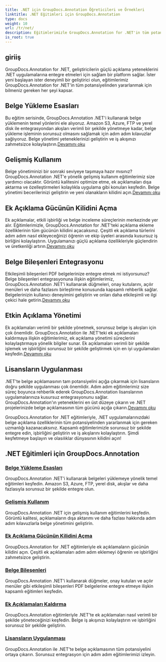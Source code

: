 ```yaml
---
title: .NET için GroupDocs.Annotation Öğreticileri ve Örnekleri
linktitle: .NET Eğitimleri için GroupDocs.Annotation
type: docs
weight: 10
url: /tr/net/
description: Eğitimlerimizle GroupDocs.Annotation for .NET'in tüm potansiyelini ortaya çıkarın. Sorunsuz bir şekilde entegre edin, işbirliğini geliştirin ve iş akışlarını kolaylaştırın.
is_root: true
---
```

## giriiş

GroupDocs.Annotation for .NET, geliştiricilerin güçlü açıklama yeteneklerini .NET uygulamalarına entegre etmeleri için sağlam bir platform sağlar. İster yeni başlayan ister deneyimli bir geliştirici olun, eğitimlerimiz GroupDocs.Annotation for .NET'in tüm potansiyelinden yararlanmak için bilmeniz gereken her şeyi kapsar.

## Belge Yükleme Esasları
 Bu eğitim serisinde, GroupDocs.Annotation .NET'i kullanarak belge yüklemenin temel yönlerini ele alıyoruz. Amazon S3, Azure, FTP ve yerel disk ile entegrasyondan akışları verimli bir şekilde yönetmeye kadar, belge yükleme işleminin sorunsuz olmasını sağlamak için adım adım kılavuzlar sağlıyoruz. Belge yönetimi yeteneklerinizi geliştirin ve iş akışınızı zahmetsizce kolaylaştırın.[Devamını oku](./document-loading-essentials/)

## Gelişmiş Kullanım
Belge yönetiminizi bir sonraki seviyeye taşımaya hazır mısınız? GroupDocs.Annotation .NET'e yönelik gelişmiş kullanım eğitimlerimiz size yardımcı olacaktır. Görüntü kalitesini optimize etme, ek açıklamaları dışa aktarma ve özelleştirmeleri kolaylıkla uygulama gibi konuları keşfedin. Belge yönetimi becerilerinizi geliştirin ve yeni olanakların kilidini açın.[Devamını oku](./advanced-usage/)

## Ek Açıklama Gücünün Kilidini Açma
 Ek açıklamalar, etkili işbirliği ve belge inceleme süreçlerinin merkezinde yer alır. Eğitimlerimizle, GroupDocs.Annotation for .NET'teki açıklama ekleme özelliklerinin tüm gücünün kilidini açacaksınız. Çeşitli ek açıklama türlerini adım adım nasıl ekleyeceğinizi öğrenin ve ekip üyeleri arasında kusursuz iş birliğini kolaylaştırın. Uygulamanızı güçlü açıklama özellikleriyle güçlendirin ve üretkenliği artırın.[Devamını oku](./unlocking-annotation-power/)

## Belge Bileşenleri Entegrasyonu
Etkileşimli bileşenleri PDF belgelerinize entegre etmek mi istiyorsunuz? Belge bileşenleri entegrasyonuna ilişkin eğitimlerimiz, GroupDocs.Annotation .NET'i kullanarak düğmeleri, onay kutularını, açılır menüleri ve daha fazlasını birleştirme konusunda kapsamlı rehberlik sağlar. Belgelerinizin kullanıcı deneyimini geliştirin ve onları daha etkileşimli ve ilgi çekici hale getirin.[Devamını oku](./document-components/)

## Etkin Açıklama Yönetimi
 Ek açıklamaları verimli bir şekilde yönetmek, sorunsuz belge iş akışları için çok önemlidir. GroupDocs.Annotation ile .NET'teki ek açıklamaları kaldırmaya ilişkin eğitimlerimiz, ek açıklama yönetimi süreçlerini kolaylaştırmaya yönelik bilgiler sunar. Ek açıklamaları verimli bir şekilde işlemek ve işbirliğini sorunsuz bir şekilde geliştirmek için en iyi uygulamaları keşfedin.[Devamını oku](./removing-annotations/)

## Lisansların Uygulanması
.NET'te belge açıklamasının tam potansiyelini açığa çıkarmak için lisansların doğru şekilde uygulanması çok önemlidir. Adım adım eğitimlerimiz size süreç boyunca rehberlik ederek GroupDocs.Annotation lisanslarının uygulamalarınıza kusursuz entegrasyonunu sağlar. GroupDocs.Annotation'ın yeteneklerini en üst düzeye çıkarın ve .NET projelerinizde belge açıklamasının tüm gücünü açığa çıkarın.[Devamını oku](./applying-licenses/)

GroupDocs.Annotation for .NET eğitimleriyle, .NET uygulamalarınızdaki belge açıklama özelliklerinin tüm potansiyelinden yararlanmak için gereken uzmanlığı kazanacaksınız. Kapsamlı eğitimlerimizle sorunsuz bir şekilde entegre edin, işbirliğini geliştirin ve iş akışlarını kolaylaştırın. Şimdi keşfetmeye başlayın ve olasılıklar dünyasının kilidini açın!
## .NET Eğitimleri için GroupDocs.Annotation
### [Belge Yükleme Esasları](./document-loading-essentials/)
GroupDocs.Annotation .NET'i kullanarak belgeleri yüklemeye yönelik temel eğitimleri keşfedin. Amazon S3, Azure, FTP, yerel disk, akışlar ve daha fazlasıyla sorunsuz bir şekilde entegre olun.
### [Gelişmiş Kullanım](./advanced-usage/)
GroupDocs.Annotation .NET için gelişmiş kullanım eğitimlerini keşfedin. Görüntü kalitesi, açıklamaların dışa aktarımı ve daha fazlası hakkında adım adım kılavuzlarla belge yönetimini geliştirin.
### [Ek Açıklama Gücünün Kilidini Açma](./unlocking-annotation-power/)
GroupDocs.Annotation for .NET eğitimleriyle ek açıklamaların gücünün kilidini açın. Çeşitli ek açıklamaları adım adım eklemeyi öğrenin ve işbirliğini zahmetsizce geliştirin.
### [Belge Bileşenleri](./document-components/)
GroupDocs.Annotation .NET'i kullanarak düğmeler, onay kutuları ve açılır menüler gibi etkileşimli bileşenleri PDF belgelerine entegre etmeye ilişkin kapsamlı eğitimleri keşfedin.
### [Ek Açıklamaları Kaldırma](./removing-annotations/)
GroupDocs.Annotation eğitimleriyle .NET'te ek açıklamaları nasıl verimli bir şekilde yöneteceğinizi keşfedin. Belge iş akışınızı kolaylaştırın ve işbirliğini sorunsuz bir şekilde geliştirin.
### [Lisansların Uygulanması](./applying-licenses/)
GroupDocs.Annotation ile .NET'te belge açıklamasının tüm potansiyelini ortaya çıkarın. Sorunsuz entegrasyon için adım adım eğitimlerimizi izleyin.